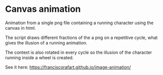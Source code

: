 # Canvas animation
Animation from a single png file containing a running character using the canvas in html.

The script draws different fractions of the a png on a repetitive cycle, what gives
the illusion of a running animation.

The context is also rotated in every cycle so the illusion of the character running inside a wheel is created.

See it here: https://franciscorafart.github.io/image-animation/

